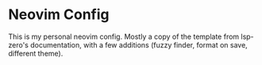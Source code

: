 # Neovim Config

This is my personal neovim config. Mostly a copy of the template from lsp-zero's documentation, with a few additions (fuzzy finder, format on save, different theme).
